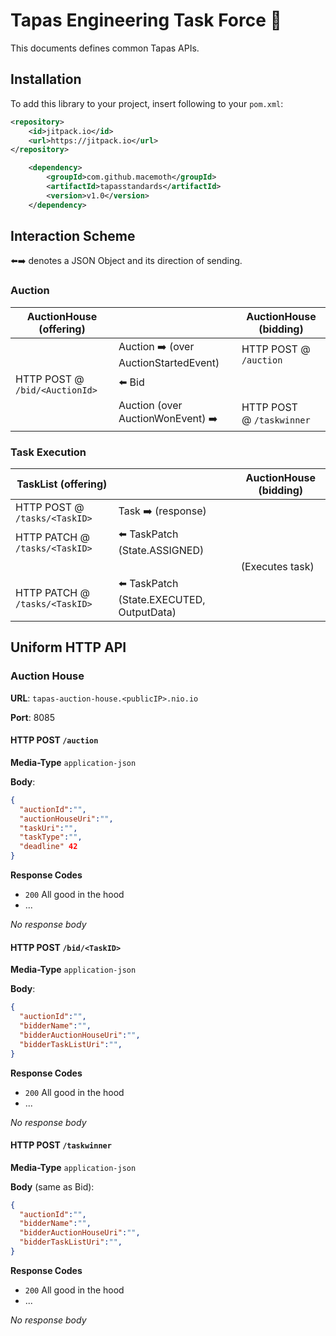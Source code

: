 # Tapas Engineering Task Force 👀

This documents defines common Tapas APIs.

## Installation

To add this library to your project, insert following to your `pom.xml`:

```xml
<repository>
    <id>jitpack.io</id>
    <url>https://jitpack.io</url>
</repository>
```

```xml
    <dependency>
        <groupId>com.github.macemoth</groupId>
        <artifactId>tapasstandards</artifactId>
        <version>v1.0</version>
    </dependency>
```

## Interaction Scheme

⬅️➡️ denotes a JSON Object and its direction of sending.

### Auction

| AuctionHouse (offering)        |                                      | AuctionHouse (bidding)    |
| ------------------------------ | ------------------------------------ | ------------------------- |
|                                | Auction ➡️ (over AuctionStartedEvent) | HTTP POST @ `/auction`    |
| HTTP POST @ `/bid/<AuctionId>` | ⬅️ Bid                                |                           |
|                                | Auction (over AuctionWonEvent) ➡️     | HTTP POST @ `/taskwinner` |

### Task Execution

| TaskList (offering)            |                                          | AuctionHouse (bidding) |
| ------------------------------ | ---------------------------------------- | ---------------------- |
| HTTP POST @ `/tasks/<TaskID>`  | Task ➡️ (response)                        |                        |
| HTTP PATCH @ `/tasks/<TaskID>` | ⬅️ TaskPatch (State.ASSIGNED)             |                        |
|                                |                                          | (Executes task)        |
| HTTP PATCH @ `/tasks/<TaskID>` | ⬅️ TaskPatch (State.EXECUTED, OutputData) |                        |

## Uniform HTTP API

### Auction House

**URL**: `tapas-auction-house.<publicIP>.nio.io`

**Port**: 8085

#### HTTP POST `/auction`

**Media-Type** `application-json`

**Body**:

```json
{
  "auctionId":"",
  "auctionHouseUri":"",
  "taskUri":"",
  "taskType":"",
  "deadline" 42
}
```

**Response Codes**

- `200` All good in the hood
- ...

*No response body*

#### HTTP POST `/bid/<TaskID>` 

**Media-Type** `application-json`

**Body**:

```json
{
  "auctionId":"",
  "bidderName":"",
  "bidderAuctionHouseUri":"",
  "bidderTaskListUri":"",
}
```

**Response Codes**

- `200` All good in the hood
- ...

*No response body*

#### HTTP POST `/taskwinner` 

**Media-Type** `application-json`

**Body** (same as Bid):

```json
{
  "auctionId":"",
  "bidderName":"",
  "bidderAuctionHouseUri":"",
  "bidderTaskListUri":"",
}
```

**Response Codes**

- `200` All good in the hood
- ...

*No response body*